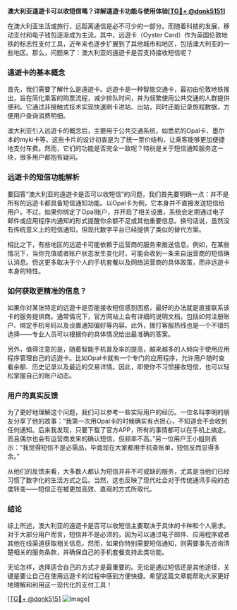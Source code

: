 **澳大利亚遠遊卡可以收短信嗎？详解遠遊卡功能与使用体验[[TG💪+ @donk5151](https://t.me/s/donk5151)]**

在澳大利亚生活或旅行，远距离通信是必不可少的一部分。而随着科技的发展，移动支付和电子钱包逐渐成为主流。其中，远遊卡（Oyster Card）作为英国伦敦地铁的标志性支付工具，近年来也逐步扩展到了其他城市和地区，包括澳大利亚的一些地区。那么，问题来了：澳大利亚的遠遊卡是否支持接收短信呢？

### 遠遊卡的基本概念

首先，我们需要了解什么是遠遊卡。远遊卡是一种智能交通卡，最初由伦敦地铁推出，旨在简化乘客的购票流程，减少排队时间，并为频繁使用公共交通的人群提供便利。它通过非接触式技术实现快速刷卡进站、出站，同时还能记录旅程数据，方便用户查询消费明细。

澳大利亚引入远遊卡的概念后，主要用于公共交通系统，如悉尼的Opal卡、墨尔本的myki卡等。这些卡片的设计初衷是为了统一票价结构，让乘客能够更加便捷地支付车费。然而，它们的功能是否完全一致呢？特别是关于短信通知服务这一块，很多用户都抱有疑问。

### 远遊卡的短信功能解析

要回答“澳大利亚的遠遊卡是否可以收短信”的问题，我们首先要明确一点：并不是所有的远遊卡都具备短信通知功能。以Opal卡为例，它本身并不直接发送短信给用户。不过，如果你绑定了Opal账户，并开启了相关设置，系统会定期通过电子邮件或应用程序内通知的形式提醒你余额不足或其他重要信息。换句话说，虽然没有传统意义上的短信通知，但现代数字平台已经提供了类似的替代方案。

相比之下，有些地区的远遊卡可能依赖于运营商的服务来推送信息。例如，在某些情况下，当你充值或者账户状态发生变化时，可能会收到一条来自运营商的短信确认消息。但这更多取决于个人的手机套餐以及网络运营商的具体政策，而非远遊卡本身的特性。

### 如何获取更精准的信息？

如果你对某张特定的远遊卡是否能接收短信感到困惑，最好的办法就是直接联系该卡的服务提供商。通常情况下，官方网站上会有详细的说明文档，包括如何注册账户、绑定手机号码以及设置通知偏好等内容。此外，拨打客服热线也是一个不错的选择——专业人员可以根据你的具体情况给出最准确的答案。

另外，值得注意的是，随着智能手机普及率的提高，越来越多的人倾向于使用应用程序管理自己的远遊卡。比如Opal卡就有一个专门的应用程序，允许用户随时查看余额、历史记录以及最近的交易详情。因此，即使你不习惯接收短信，也可以轻松掌握自己的账户动态。

### 用户的真实反馈

为了更好地理解这个问题，我们可以参考一些实际用户的经历。一位名叫李明的朋友分享了他的故事：“我第一次用Opal卡的时候确实有点担心，不知道会不会收到任何通知。后来我发现，只要下载了官方APP，所有的事情都可以在手机上搞定。而且偶尔也会有运营商发来的确认短信，但频率不高。”另一位用户王小姐则表示：“我觉得短信不是必需品，毕竟现在大家都用手机查账单，短信反而显得多余。”

从他们的反馈来看，大多数人都认为短信并非不可或缺的服务，尤其是当他们已经习惯了数字化的生活方式之后。当然，这也反映了现代社会对于传统通讯手段的态度转变——短信正在被更加高效、直观的方式所取代。

### 结论

综上所述，澳大利亚的遠遊卡是否可以收短信主要取决于具体的卡种和个人需求。对于大部分用户而言，短信并不是必须的，因为可以通过电子邮件、应用程序或者其他在线渠道获取相关信息。然而，如果你特别需要短信通知，则需要事先咨询清楚相关的服务条款，并确保自己的手机套餐支持此类功能。

无论怎样，选择适合自己的方式才是最重要的。无论是通过短信还是其他途径，关键是要让自己在使用远遊卡的过程中感到方便快捷。希望这篇文章能帮助大家更好地理解和利用这一现代化的支付工具！

[[TG💪+ @donk5151](https://t.me/s/donk5151) ![Image](https://i.postimg.cc/rwNCRYN7/Snipaste-2025-04-30-17-27-05.png)]